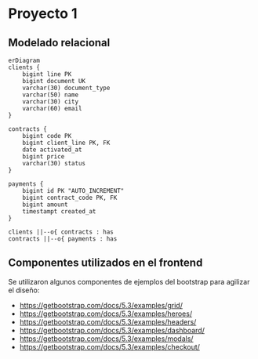 # Proyecto 1

## Modelado relacional

```mermaid
erDiagram
clients {
    bigint line PK
    bigint document UK
    varchar(30) document_type
    varchar(50) name
    varchar(30) city
    varchar(60) email 
}

contracts {
    bigint code PK
    bigint client_line PK, FK
    date activated_at
    bigint price
    varchar(30) status 
}

payments {
    bigint id PK "AUTO_INCREMENT"
    bigint contract_code PK, FK
    bigint amount
    timestampt created_at
}

clients ||--o{ contracts : has
contracts ||--o{ payments : has
```

## Componentes utilizados en el frontend

Se utilizaron algunos componentes de ejemplos del bootstrap para agilizar el diseño:
- https://getbootstrap.com/docs/5.3/examples/grid/
- https://getbootstrap.com/docs/5.3/examples/heroes/
- https://getbootstrap.com/docs/5.3/examples/headers/
- https://getbootstrap.com/docs/5.3/examples/dashboard/
- https://getbootstrap.com/docs/5.3/examples/modals/
- https://getbootstrap.com/docs/5.3/examples/checkout/